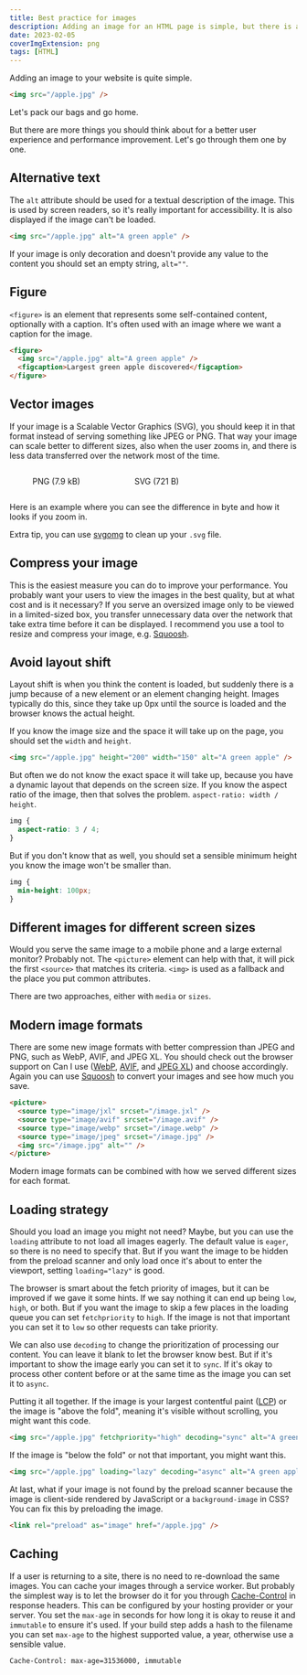 ```yaml
---
title: Best practice for images
description: Adding an image for an HTML page is simple, but there is a lot you can improve for the best user experience and performance.
date: 2023-02-05
coverImgExtension: png
tags: [HTML]
---
```


Adding an image to your website is quite simple.

```html
<img src="/apple.jpg" />
```

Let's pack our bags and go home.

But there are more things you should think about for a better user experience and performance improvement. Let's go through them one by one.

## Alternative text

The `alt` attribute should be used for a textual description of the image. This is used by screen readers, so it's really important for accessibility. It is also displayed if the image can't be loaded.

```html
<img src="/apple.jpg" alt="A green apple" />
```

If your image is only decoration and doesn't provide any value to the content you should set an empty string, `alt=""`.

## Figure

`<figure>` is an element that represents some self-contained content, optionally with a caption. It's often used with an image where we want a caption for the image.

```html
<figure>
  <img src="/apple.jpg" alt="A green apple" />
  <figcaption>Largest green apple discovered</figcaption>
</figure>
```

## Vector images

If your image is a Scalable Vector Graphics (SVG), you should keep it in that format instead of serving something like JPEG or PNG. That way your image can scale better to different sizes, also when the user zooms in, and there is less data transferred over the network most of the time.

<section style="display: flex; gap: 15px; flex-wrap: wrap;">
  <figure>
    <ImgWithZoom src="/images/dev-blog/images-best-practice/example.png" alt="Example star in PNG" width="100"/>
    <figcaption>PNG (7.9 kB)</figcaption>
  </figure>
  <figure>
    <ImgWithZoom src="/images/dev-blog/images-best-practice/example.svg" alt="Example star in SVG" width="100"/>
    <figcaption>SVG (721 B)</figcaption>
  </figure>
</section>

Here is an example where you can see the difference in byte and how it looks if you zoom in.

Extra tip, you can use [svgomg](https://jakearchibald.github.io/svgomg/) to clean up your `.svg` file.

## Compress your image

This is the easiest measure you can do to improve your performance. You probably want your users to view the images in the best quality, but at what cost and is it necessary? If you serve an oversized image only to be viewed in a limited-sized box, you transfer unnecessary data over the network that take extra time before it can be displayed. I recommend you use a tool to resize and compress your image, e.g. [Squoosh](https://squoosh.app/).

## Avoid layout shift

Layout shift is when you think the content is loaded, but suddenly there is a jump because of a new element or an element changing height. Images typically do this, since they take up 0px until the source is loaded and the browser knows the actual height.

If you know the image size and the space it will take up on the page, you should set the `width` and `height`.

```html
<img src="/apple.jpg" height="200" width="150" alt="A green apple" />
```

But often we do not know the exact space it will take up, because you have a dynamic layout that depends on the screen size. If you know the aspect ratio of the image, then that solves the problem. `aspect-ratio: width / height`.

```css
img {
  aspect-ratio: 3 / 4;
}
```

But if you don't know that as well, you should set a sensible minimum height you know the image won't be smaller than.

```css
img {
  min-height: 100px;
}
```

## Different images for different screen sizes

Would you serve the same image to a mobile phone and a large external monitor? Probably not. The `<picture>` element can help with that, it will pick the first `<source>` that matches its criteria. `<img>` is used as a fallback and the place you put common attributes.

There are two approaches, either with `media` or `sizes`.

<ToggleView :options="['media', 'sizes']">
<template #0>

The `media` attribute accepts a media query and if true the source is valid to be shown.

```html
<picture>
  <source media="(min-width: 1000px)" srcset="/large.png" />
  <source media="(min-width: 500px)" srcset="/medium.png" />
  <source srcset="/small.png" />
  <img src="/medium.png" alt="monster evolution demo" />
</picture>
```

<picture>
  <source media="(min-width: 1000px)" srcset="/images/dev-blog/images-best-practice/large.png"/>
  <source media="(min-width: 500px)"  srcset="/images/dev-blog/images-best-practice/medium.png"/>
  <source srcset="/images/dev-blog/images-best-practice/small.png"/>
  <img src="/images/dev-blog/images-best-practice/medium.png" alt="monster evolution demo"/>
</picture>

Now try to resize the window and see how the monster evolves and devolves.

</template>
<template #1>

The `sizes` attribute is a comma-separated list with a pair of a media query and the preferred minimum width. The first valid media query is chosen. With `srcset` you can let the browser know the size of the image before it's downloaded. It's also a comma-separated list with a pair of the source and width in pixels suffixed with `w`.

```html
<picture>
  <source
    sizes="
      (min-width: 1000px) 300px,
      (min-width: 500px) 200px,
      100px,
    "
    srcset="/large.png 300w, /medium.png 200w, /small.png 100w"
  />
  <img src="/medium.png" alt="monster evolution demo" />
</picture>
```

The browser decides which image is best from the `srcset`, but we control it through `sizes`. `(min-width: 500px) 200px` means that if the screen is a minimum of 500 pixels, it should select an image that is 200px or wider. And if we look into our `srcset` that would be `medium.png` or `large.png` (the browser will be efficient and pick the smallest).

<picture>
  <source
    sizes="
      (min-width: 1000px) 300px,
      (min-width: 500px) 200px,
      100px
    "
    srcset="
      /images/dev-blog/images-best-practice/large.png 300w,
      /images/dev-blog/images-best-practice/medium.png 200w,
      /images/dev-blog/images-best-practice/small.png 100w
    "
  />
  <img src="/images/dev-blog/images-best-practice/medium.png" alt="monster evolution demo" width="150"/>
</picture>

Note that when a larger image is loaded, the browser will keep using that even though the screen size decreases. To play around with this demo you would have to disable the cache in the developer tools and refresh the page on various screen widths.

</template>
</ToggleView>

## Modern image formats

<p>
There are some new image formats with better compression than JPEG and PNG, such as WebP, AVIF, and JPEG XL. You should check out the browser support on Can I use
  (<a href="https://caniuse.com/webp" target="_blank" rel="noreferrer">WebP</a>,
  <a href="https://caniuse.com/avif" target="_blank" rel="noreferrer">AVIF</a>, and
  <a href="https://caniuse.com/jpegxl" target="_blank" rel="noreferrer">JPEG XL</a>)
and choose accordingly. Again you can use <a href="https://squoosh.app/" target="_blank" rel="noreferrer">Squoosh</a> to convert your images and see how much you save.
</p>

```html
<picture>
  <source type="image/jxl" srcset="/image.jxl" />
  <source type="image/avif" srcset="/image.avif" />
  <source type="image/webp" srcset="/image.webp" />
  <source type="image/jpeg" srcset="/image.jpg" />
  <img src="/image.jpg" alt="" />
</picture>
```

Modern image formats can be combined with how we served different sizes for each format.

## Loading strategy

Should you load an image you might not need? Maybe, but you can use the `loading` attribute to not load all images eagerly. The default value is `eager`, so there is no need to specify that. But if you want the image to be hidden from the preload scanner and only load once it's about to enter the viewport, setting `loading="lazy"` is good.

The browser is smart about the fetch priority of images, but it can be improved if we gave it some hints. If we say nothing it can end up being `low`, `high`, or both. But if you want the image to skip a few places in the loading queue you can set `fetchpriority` to `high`. If the image is not that important you can set it to `low` so other requests can take priority.

We can also use `decoding` to change the prioritization of processing our content. You can leave it blank to let the browser know best. But if it's important to show the image early you can set it to `sync`. If it's okay to process other content before or at the same time as the image you can set it to `async`.

<p>
Putting it all together. If the image is your largest contentful paint (<a href="https://web.dev/lcp/" target="_blank" rel="noreferrer">LCP</a>) or the image is "above the fold", meaning it's visible without scrolling, you might want this code.
</p>

```html
<img src="/apple.jpg" fetchpriority="high" decoding="sync" alt="A green apple" />
```

If the image is "below the fold" or not that important, you might want this.

```html
<img src="/apple.jpg" loading="lazy" decoding="async" alt="A green apple" />
```

At last, what if your image is not found by the preload scanner because the image is client-side rendered by JavaScript or a `background-image` in CSS? You can fix this by preloading the image.

```html
<link rel="preload" as="image" href="/apple.jpg" />
```

## Caching

<p>
If a user is returning to a site, there is no need to re-download the same images. You can cache your images through a service worker. But probably the simplest way is to let the browser do it for you through <a href="https://developer.mozilla.org/en-US/docs/Web/HTTP/Headers/Cache-Control" target="_blank" rel="noreferrer">Cache-Control</a> in response headers. This can be configured by your hosting provider or your server. You set the <code>max-age</code> in seconds for how long it is okay to reuse it and <code>immutable</code> to ensure it's used. If your build step adds a hash to the filename you can set <code>max-age</code> to the highest supported value, a year, otherwise use a sensible value.
</p>

```
Cache-Control: max-age=31536000, immutable
```
